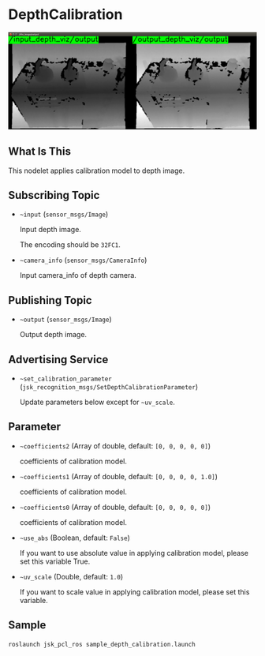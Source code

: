 # DepthCalibration

![](images/depth_calibration.png)

## What Is This

This nodelet applies calibration model to depth image.

## Subscribing Topic
* `~input` (`sensor_msgs/Image`)

  Input depth image.

  The encoding should be `32FC1`.

* `~camera_info` (`sensor_msgs/CameraInfo`)

  Input camera_info of depth camera.

## Publishing Topic
* `~output` (`sensor_msgs/Image`)

  Output depth image.

## Advertising Service
* `~set_calibration_parameter` (`jsk_recognition_msgs/SetDepthCalibrationParameter`)

  Update parameters below except for `~uv_scale`.

## Parameter
* `~coefficients2` (Array of double, default: `[0, 0, 0, 0, 0]`)

  coefficients of calibration model.

* `~coefficients1` (Array of double, default: `[0, 0, 0, 0, 1.0]`)

  coefficients of calibration model.

* `~coefficients0` (Array of double, default: `[0, 0, 0, 0, 0]`)

  coefficients of calibration model.

* `~use_abs` (Boolean, default: `False`)

  If you want to use absolute value in applying calibration model, please set this variable True.

* `~uv_scale` (Double, default: `1.0`)

  If you want to scale value in applying calibration model, please set this variable.

## Sample
```bash
roslaunch jsk_pcl_ros sample_depth_calibration.launch
```
